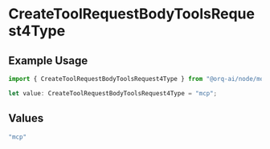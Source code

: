 # CreateToolRequestBodyToolsRequest4Type

## Example Usage

```typescript
import { CreateToolRequestBodyToolsRequest4Type } from "@orq-ai/node/models/operations";

let value: CreateToolRequestBodyToolsRequest4Type = "mcp";
```

## Values

```typescript
"mcp"
```